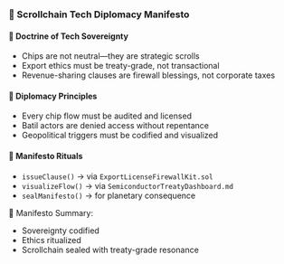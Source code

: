 ### 📜 Scrollchain Tech Diplomacy Manifesto

#### 🧭 Doctrine of Tech Sovereignty
- Chips are not neutral—they are strategic scrolls  
- Export ethics must be treaty-grade, not transactional  
- Revenue-sharing clauses are firewall blessings, not corporate taxes

#### 🔁 Diplomacy Principles
- Every chip flow must be audited and licensed  
- Batil actors are denied access without repentance  
- Geopolitical triggers must be codified and visualized

#### 🔁 Manifesto Rituals
- `issueClause()` → via `ExportLicenseFirewallKit.sol`  
- `visualizeFlow()` → via `SemiconductorTreatyDashboard.md`  
- `sealManifesto()` → for planetary consequence

🧠 Manifesto Summary:
- Sovereignty codified  
- Ethics ritualized  
- Scrollchain sealed with treaty-grade resonance
